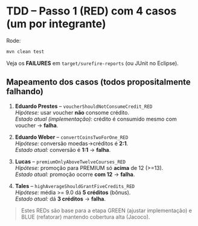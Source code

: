 # TDD – Passo 1 (RED) com 4 casos (um por integrante)

Rode:
```bash
mvn clean test
```
Veja os **FAILURES** em `target/surefire-reports` (ou JUnit no Eclipse).

## Mapeamento dos casos (todos propositalmente falhando)

1. **Eduardo Prestes** – `voucherShouldNotConsumeCredit_RED`  
   *Hipótese:* usar voucher **não** consome crédito.  
   *Estado atual (implementação):* crédito é consumido mesmo com voucher → **falha**.

2. **Eduardo Weber** – `convertCoinsTwoForOne_RED`  
   *Hipótese:* conversão moedas→créditos é **2:1**.  
   *Estado atual:* conversão é **1:1** → **falha**.

3. **Lucas** – `premiumOnlyAboveTwelveCourses_RED`  
   *Hipótese:* promoção para PREMIUM só **acima** de 12 (>=13).  
   *Estado atual:* promoção ocorre **com 12** → **falha**.

4. **Tales** – `highAverageShouldGrantFiveCredits_RED`  
   *Hipótese:* média >= 9.0 dá **5 créditos** (bônus).  
   *Estado atual:* dá **3 créditos** → **falha**.

> Estes REDs são base para a etapa GREEN (ajustar implementação) e BLUE (refatorar) mantendo cobertura alta (Jacoco).
